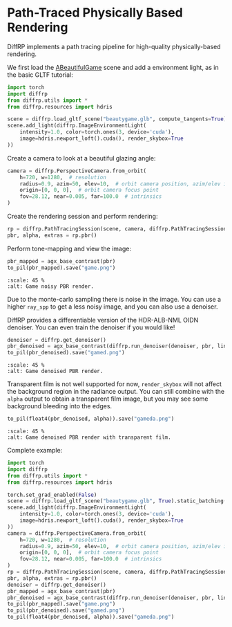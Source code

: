 # Path-Traced Physically Based Rendering

DiffRP implements a path tracing pipeline for high-quality physically-based rendering.

We first load the [ABeautifulGame](https://github.com/KhronosGroup/glTF-Sample-Assets/tree/main/Models/ABeautifulGame) scene and add a environment light, as in the basic GLTF tutorial:

```python
import torch
import diffrp
from diffrp.utils import *
from diffrp.resources import hdris

scene = diffrp.load_gltf_scene("beautygame.glb", compute_tangents=True).static_batching()
scene.add_light(diffrp.ImageEnvironmentLight(
    intensity=1.0, color=torch.ones(3, device='cuda'),
    image=hdris.newport_loft().cuda(), render_skybox=True
))
```

Create a camera to look at a beautiful glazing angle:

```python
camera = diffrp.PerspectiveCamera.from_orbit(
    h=720, w=1280,  # resolution
    radius=0.9, azim=50, elev=10,  # orbit camera position, azim/elev in degrees
    origin=[0, 0, 0],  # orbit camera focus point
    fov=28.12, near=0.005, far=100.0  # intrinsics
)
```

Create the rendering session and perform rendering:

```python
rp = diffrp.PathTracingSession(scene, camera, diffrp.PathTracingSessionOptions(ray_spp=8))
pbr, alpha, extras = rp.pbr()
```

Perform tone-mapping and view the image:

```python
pbr_mapped = agx_base_contrast(pbr)
to_pil(pbr_mapped).save("game.png")
```

```{figure} assets/game-8spp-noisy.jpg
:scale: 45 %
:alt: Game noisy PBR render.
```

Due to the monte-carlo sampling there is noise in the image.
You can use a higher `ray_spp` to get a less noisy image, and you can also use a denoiser.

DiffRP provides a differentiable version of the HDR-ALB-NML OIDN denoiser. You can even train the denoiser if you would like! 

```python
denoiser = diffrp.get_denoiser()
pbr_denoised = agx_base_contrast(diffrp.run_denoiser(denoiser, pbr, linear_to_srgb(extras['albedo']), extras['world_normal']))
to_pil(pbr_denoised).save("gamed.png")
```

```{figure} assets/game-1024spp-denoised.jpg
:scale: 45 %
:alt: Game denoised PBR render.
```

Transparent film is not well supported for now, `render_skybox` will not affect the background region in the radiance output.
You can still combine with the `alpha` output to obtain a transparent film image, but you may see some background bleeding into the edges.

```python
to_pil(float4(pbr_denoised, alpha)).save("gameda.png")
```

```{figure} assets/game-8spp-denoised-alpha.jpg
:scale: 45 %
:alt: Game denoised PBR render with transparent film.
```

Complete example:

```python
import torch
import diffrp
from diffrp.utils import *
from diffrp.resources import hdris

torch.set_grad_enabled(False)
scene = diffrp.load_gltf_scene("beautygame.glb", True).static_batching()
scene.add_light(diffrp.ImageEnvironmentLight(
    intensity=1.0, color=torch.ones(3, device='cuda'),
    image=hdris.newport_loft().cuda(), render_skybox=True
))
camera = diffrp.PerspectiveCamera.from_orbit(
    h=720, w=1280,  # resolution
    radius=0.9, azim=50, elev=10,  # orbit camera position, azim/elev in degrees
    origin=[0, 0, 0],  # orbit camera focus point
    fov=28.12, near=0.005, far=100.0  # intrinsics
)
rp = diffrp.PathTracingSession(scene, camera, diffrp.PathTracingSessionOptions(ray_spp=8))
pbr, alpha, extras = rp.pbr()
denoiser = diffrp.get_denoiser()
pbr_mapped = agx_base_contrast(pbr)
pbr_denoised = agx_base_contrast(diffrp.run_denoiser(denoiser, pbr, linear_to_srgb(extras['albedo']), extras['world_normal']))
to_pil(pbr_mapped).save("game.png")
to_pil(pbr_denoised).save("gamed.png")
to_pil(float4(pbr_denoised, alpha)).save("gameda.png")
```
